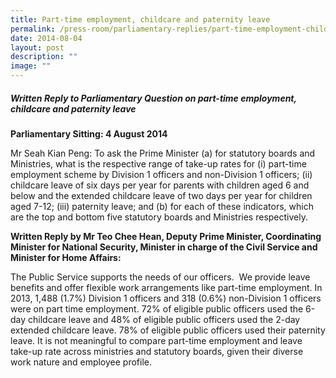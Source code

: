 ```yaml
---
title: Part‑time employment, childcare and paternity leave
permalink: /press-room/parliamentary-replies/part-time-employment-childcare-and-paternity-leave/
date: 2014-08-04
layout: post
description: ""
image: ""
---
```

##### Written Reply to Parliamentary Question on part-time employment, childcare and paternity leave

**Parliamentary Sitting: 4 August 2014**

Mr Seah Kian Peng: To ask the Prime Minister (a) for statutory boards and Ministries, what is the respective range of take-up rates for (i) part-time employment scheme by Division 1 officers and non-Division 1 officers; (ii) childcare leave of six days per year for parents with children aged 6 and below and the extended childcare leave of two days per year for children aged 7-12; (iii) paternity leave; and (b) for each of these indicators, which are the top and bottom five statutory boards and Ministries respectively. 

**Written Reply by Mr Teo Chee Hean, Deputy Prime Minister, Coordinating Minister for National Security, Minister in charge of the Civil Service and Minister for Home Affairs:**

The Public Service supports the needs of our officers.  We provide leave benefits and offer flexible work arrangements like part-time employment. In 2013, 1,488 (1.7%) Division 1 officers and 318 (0.6%) non-Division 1 officers were on part time employment. 72% of eligible public officers used the 6-day childcare leave and 48% of eligible public officers used the 2-day extended childcare leave. 78% of eligible public officers used their paternity leave. It is not meaningful to compare part-time employment and leave take-up rate across ministries and statutory boards, given their diverse work nature and employee profile.